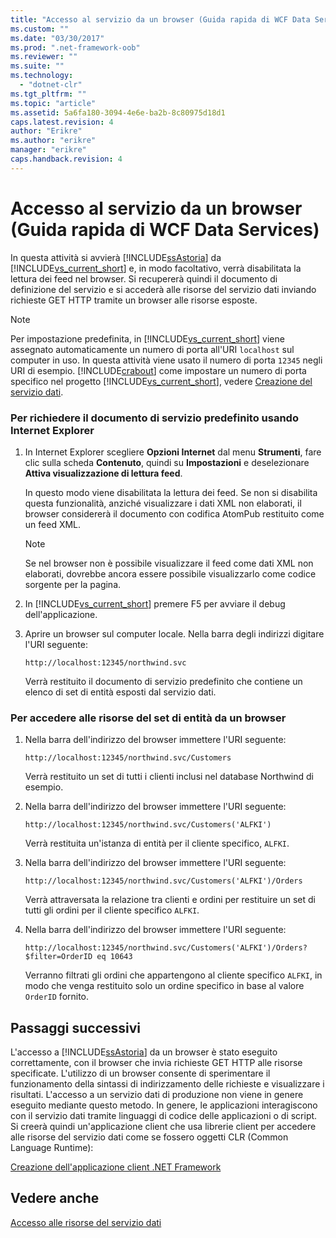 ```yaml
---
title: "Accesso al servizio da un browser (Guida rapida di WCF Data Services) | Microsoft Docs"
ms.custom: ""
ms.date: "03/30/2017"
ms.prod: ".net-framework-oob"
ms.reviewer: ""
ms.suite: ""
ms.technology: 
  - "dotnet-clr"
ms.tgt_pltfrm: ""
ms.topic: "article"
ms.assetid: 5a6fa180-3094-4e6e-ba2b-8c80975d18d1
caps.latest.revision: 4
author: "Erikre"
ms.author: "erikre"
manager: "erikre"
caps.handback.revision: 4
---
```

# Accesso al servizio da un browser (Guida rapida di WCF Data Services)
In questa attività si avvierà [!INCLUDE[ssAstoria](../../../../includes/ssastoria-md.md)] da [!INCLUDE[vs_current_short](../../../../includes/vs-current-short-md.md)] e, in modo facoltativo, verrà disabilitata la lettura dei feed nel browser.  Si recupererà quindi il documento di definizione del servizio e si accederà alle risorse del servizio dati inviando richieste GET HTTP tramite un browser alle risorse esposte.  
  
> [!NOTE]
>  Per impostazione predefinita, in [!INCLUDE[vs_current_short](../../../../includes/vs-current-short-md.md)] viene assegnato automaticamente un numero di porta all'URI `localhost` sul computer in uso.  In questa attività viene usato il numero di porta `12345` negli URI di esempio.  [!INCLUDE[crabout](../../../../includes/crabout-md.md)] come impostare un numero di porta specifico nel progetto [!INCLUDE[vs_current_short](../../../../includes/vs-current-short-md.md)], vedere [Creazione del servizio dati](../../../../docs/framework/data/wcf/creating-the-data-service.md).  
  
### Per richiedere il documento di servizio predefinito usando Internet Explorer  
  
1.  In Internet Explorer scegliere **Opzioni Internet** dal menu **Strumenti**, fare clic sulla scheda **Contenuto**, quindi su **Impostazioni** e deselezionare **Attiva visualizzazione di lettura feed**.  
  
     In questo modo viene disabilitata la lettura dei feed.  Se non si disabilita questa funzionalità, anziché visualizzare i dati XML non elaborati, il browser considererà il documento con codifica AtomPub restituito come un feed XML.  
  
    > [!NOTE]
    >  Se nel browser non è possibile visualizzare il feed come dati XML non elaborati, dovrebbe ancora essere possibile visualizzarlo come codice sorgente per la pagina.  
  
2.  In [!INCLUDE[vs_current_short](../../../../includes/vs-current-short-md.md)] premere F5 per avviare il debug dell'applicazione.  
  
3.  Aprire un browser sul computer locale.  Nella barra degli indirizzi digitare l'URI seguente:  
  
    ```  
    http://localhost:12345/northwind.svc  
    ```  
  
     Verrà restituito il documento di servizio predefinito che contiene un elenco di set di entità esposti dal servizio dati.  
  
### Per accedere alle risorse del set di entità da un browser  
  
1.  Nella barra dell'indirizzo del browser immettere l'URI seguente:  
  
    ```  
    http://localhost:12345/northwind.svc/Customers  
    ```  
  
     Verrà restituito un set di tutti i clienti inclusi nel database Northwind di esempio.  
  
2.  Nella barra dell'indirizzo del browser immettere l'URI seguente:  
  
    ```  
    http://localhost:12345/northwind.svc/Customers('ALFKI')  
    ```  
  
     Verrà restituita un'istanza di entità per il cliente specifico, `ALFKI`.  
  
3.  Nella barra dell'indirizzo del browser immettere l'URI seguente:  
  
    ```  
    http://localhost:12345/northwind.svc/Customers('ALFKI')/Orders  
    ```  
  
     Verrà attraversata la relazione tra clienti e ordini per restituire un set di tutti gli ordini per il cliente specifico `ALFKI`.  
  
4.  Nella barra dell'indirizzo del browser immettere l'URI seguente:  
  
    ```  
    http://localhost:12345/northwind.svc/Customers('ALFKI')/Orders?$filter=OrderID eq 10643  
    ```  
  
     Verranno filtrati gli ordini che appartengono al cliente specifico `ALFKI`, in modo che venga restituito solo un ordine specifico in base al valore `OrderID` fornito.  
  
## Passaggi successivi  
 L'accesso a [!INCLUDE[ssAstoria](../../../../includes/ssastoria-md.md)] da un browser è stato eseguito correttamente, con il browser che invia richieste GET HTTP alle risorse specificate.  L'utilizzo di un browser consente di sperimentare il funzionamento della sintassi di indirizzamento delle richieste e visualizzare i risultati.  L'accesso a un servizio dati di produzione non viene in genere eseguito mediante questo metodo.  In genere, le applicazioni interagiscono con il servizio dati tramite linguaggi di codice delle applicazioni o di script. Si creerà quindi un'applicazione client che usa librerie client per accedere alle risorse del servizio dati come se fossero oggetti CLR \(Common Language Runtime\):  
  
 [Creazione dell'applicazione client .NET Framework](../../../../docs/framework/data/wcf/creating-the-dotnet-client-application-wcf-data-services-quickstart.md)  
  
## Vedere anche  
 [Accesso alle risorse del servizio dati](../../../../docs/framework/data/wcf/accessing-data-service-resources-wcf-data-services.md)